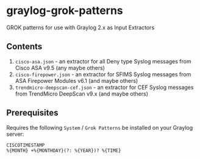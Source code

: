 # graylog-grok-patterns
GROK patterns for use with Graylog 2.x as Input Extractors

## Contents
1. `cisco-asa.json` - an extractor for all Deny type Syslog messages from Cisco ASA v9.5 (any maybe others)
2. `cisco-firepower.json` - an extractor for SFIMS Syslog messages from ASA Firepower Modules v6.1 (and maybe others)
3. `trendmicro-deepscan-cef.json` - an extractor for CEF Syslog messages from TrendMicro DeepScan v9.x (and maybe others)


## Prerequisites

Requires the following `System` / `Grok Patterns` be installed on your Graylog server:
```
CISCOTIMESTAMP
%{MONTH} +%{MONTHDAY}(?: %{YEAR})? %{TIME}
```
